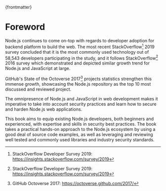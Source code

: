 {frontmatter}

# Foreword

Node.js continues to come on-top with regards to developer adoption for backend platform to build the web. The most recent StackOverflow[^survey1] 2019 survey concluded that it is the most commonly used technology out of 58,543 developers participating in the study, and it follows StackOverflow[^survey1] 2016 survey which demonstrated and depicted similar growth trend for Node.js and JavaScript at large.

GitHub's State of the Octoverse 2017[^survey3] projects statistics strengthen this immense growth, showcasing the Node.js repository as the top 10 most discussed and reviewed project.

The omnipresence of Node.js and JavaScript in web development makes it imperative to take into account security practices and learn how to secure and harden Node.js web applications.

This book aims to equip existing Node.js developers, both beginners and experienced, with expertise and skills in security best practices. The book takes a practical hands-on approach to the Node.js ecosystem by using a good deal of source code examples, as well as leveraging and reviewing well tested and commonly used libraries and industry security standards.

[^survey1]: StackOverflow Developer Survey 2019: https://insights.stackoverflow.com/survey/2019
[^survey2]: StackOverflow Developer Survey 2016: https://insights.stackoverflow.com/survey/2016
[^survey3]: GitHub Octoverse 2017: https://octoverse.github.com/2017/
